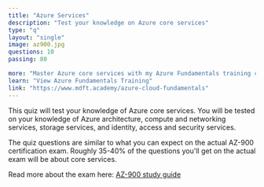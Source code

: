 ```yaml
---
title: "Azure Services"
description: "Test your knowledge on Azure core services"
type: "q"
layout: "single"
image: az900.jpg
questions: 10
passing: 80

more: "Master Azure core services with my Azure Fundamentals training course."
learn: "View Azure Fundamentals Training"
link: "https://www.mdft.academy/azure-cloud-fundamentals"
---
```


This quiz will test your knowledge of Azure core services. You will be tested on your knowledge of Azure architecture, compute and networking services, storage services, and identity, access and security services.

The quiz questions are similar to what you can expect on the actual AZ-900 certification exam. Roughly 35-40% of the questions you'll get on the actual exam will be about core services. 

Read more about the exam here: [AZ-900 study guide](https://learn.microsoft.com/en-us/credentials/certifications/resources/study-guides/az-900)
